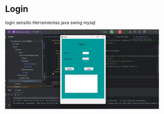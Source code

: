 <h1>Login</h1>
login sensillo
Herramientas
java
swing 
mysql

![Captura de Pantalla](https://github.com/mayhrina30/Login_java-_mysql/blob/main/Captura%20de%20pantalla%20(958).png)
